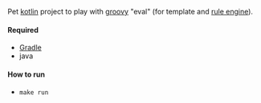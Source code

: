 Pet [kotlin](https://kotlinlang.org/) project to play with [groovy](https://groovy-lang.org/) "eval" (for template and [rule engine](https://en.wikipedia.org/wiki/Business_rules_engine)).

#### Required

* [Gradle](https://gradle.org/)
* java

#### How to run

* `make run`